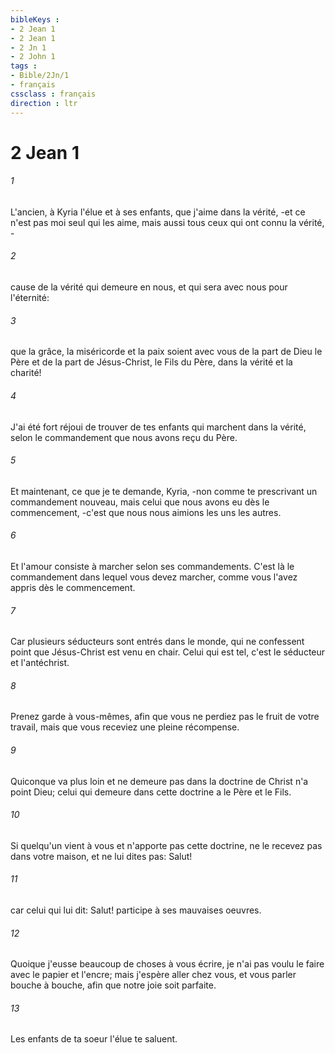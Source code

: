 ```yaml
---
bibleKeys : 
- 2 Jean 1
- 2 Jean 1
- 2 Jn 1
- 2 John 1
tags : 
- Bible/2Jn/1
- français
cssclass : français
direction : ltr
---
```


# 2 Jean 1

###### 1
L'ancien, à Kyria l'élue et à ses enfants, que j'aime dans la vérité, -et ce n'est pas moi seul qui les aime, mais aussi tous ceux qui ont connu la vérité, -
###### 2
cause de la vérité qui demeure en nous, et qui sera avec nous pour l'éternité:
###### 3
que la grâce, la miséricorde et la paix soient avec vous de la part de Dieu le Père et de la part de Jésus-Christ, le Fils du Père, dans la vérité et la charité!
###### 4
J'ai été fort réjoui de trouver de tes enfants qui marchent dans la vérité, selon le commandement que nous avons reçu du Père.
###### 5
Et maintenant, ce que je te demande, Kyria, -non comme te prescrivant un commandement nouveau, mais celui que nous avons eu dès le commencement, -c'est que nous nous aimions les uns les autres.
###### 6
Et l'amour consiste à marcher selon ses commandements. C'est là le commandement dans lequel vous devez marcher, comme vous l'avez appris dès le commencement.
###### 7
Car plusieurs séducteurs sont entrés dans le monde, qui ne confessent point que Jésus-Christ est venu en chair. Celui qui est tel, c'est le séducteur et l'antéchrist.
###### 8
Prenez garde à vous-mêmes, afin que vous ne perdiez pas le fruit de votre travail, mais que vous receviez une pleine récompense.
###### 9
Quiconque va plus loin et ne demeure pas dans la doctrine de Christ n'a point Dieu; celui qui demeure dans cette doctrine a le Père et le Fils.
###### 10
Si quelqu'un vient à vous et n'apporte pas cette doctrine, ne le recevez pas dans votre maison, et ne lui dites pas: Salut!
###### 11
car celui qui lui dit: Salut! participe à ses mauvaises oeuvres.
###### 12
Quoique j'eusse beaucoup de choses à vous écrire, je n'ai pas voulu le faire avec le papier et l'encre; mais j'espère aller chez vous, et vous parler bouche à bouche, afin que notre joie soit parfaite.
###### 13
Les enfants de ta soeur l'élue te saluent.
